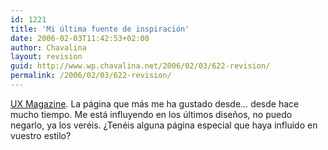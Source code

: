 ```yaml
---
id: 1221
title: 'Mi última fuente de inspiración'
date: 2006-02-03T11:42:53+02:00
author: Chavalina
layout: revision
guid: http://www.wp.chavalina.net/2006/02/03/622-revision/
permalink: /2006/02/03/622-revision/
---
```

<a href="http://www.uxmag.com/" target="_blank">UX Magazine</a>. La página que más me ha gustado desde… desde hace mucho tiempo. Me está influyendo en los últimos dise&ntilde;os, no puedo negarlo, ya los veréis. &iquest;Tenéis alguna página especial que haya influido en vuestro estilo?